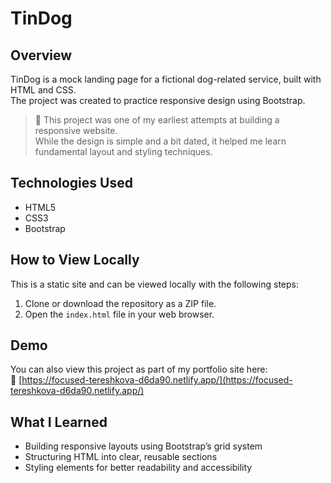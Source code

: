 # TinDog

## Overview
TinDog is a mock landing page for a fictional dog-related service, built with HTML and CSS.  
The project was created to practice responsive design using Bootstrap.

> 🧠 This project was one of my earliest attempts at building a responsive website.  
> While the design is simple and a bit dated, it helped me learn fundamental layout and styling techniques.

## Technologies Used
- HTML5  
- CSS3  
- Bootstrap

## How to View Locally
This is a static site and can be viewed locally with the following steps:

1. Clone or download the repository as a ZIP file.
2. Open the `index.html` file in your web browser.

## Demo
You can also view this project as part of my portfolio site here:  
🔗 [https://focused-tereshkova-d6da90.netlify.app/](https://focused-tereshkova-d6da90.netlify.app/)

## What I Learned
- Building responsive layouts using Bootstrap’s grid system  
- Structuring HTML into clear, reusable sections  
- Styling elements for better readability and accessibility
